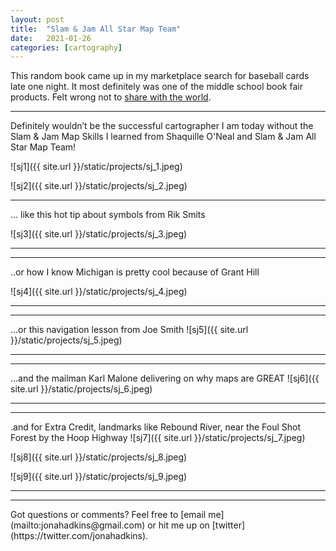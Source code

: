 ```yaml
---
layout: post
title:  "Slam & Jam All Star Map Team"
date:   2021-01-26
categories: [cartography]
---
```


This random book came up in my marketplace search for baseball
cards late one night. It most definitely was one of the middle school book fair products.
Felt wrong not to [share with the world](https://twitter.com/jonahadkins/status/1354240339935195136?s=20).

<hr> 
Definitely wouldn’t be the successful cartographer I am today without the Slam & Jam Map Skills I learned from 
Shaquille O'Neal and Slam & Jam All Star Map Team!


![sj1]({{ site.url }}/static/projects/sj_1.jpeg)  

![sj2]({{ site.url }}/static/projects/sj_2.jpeg)  

<hr>
... like this hot tip about symbols from Rik Smits

![sj3]({{ site.url }}/static/projects/sj_3.jpeg)  
<hr>

<hr> 
..or how I know Michigan is pretty cool because of Grant Hill

![sj4]({{ site.url }}/static/projects/sj_4.jpeg)  
<hr>

<hr> 
...or this navigation lesson from Joe Smith
![sj5]({{ site.url }}/static/projects/sj_5.jpeg)  
<hr>

<hr> 
...and the mailman Karl Malone delivering on why maps are GREAT
![sj6]({{ site.url }}/static/projects/sj_6.jpeg)  
<hr>

<hr> 
.and for Extra Credit, landmarks like Rebound River, near the Foul Shot Forest by the Hoop Highway
![sj7]({{ site.url }}/static/projects/sj_7.jpeg)  

![sj8]({{ site.url }}/static/projects/sj_8.jpeg)  

![sj9]({{ site.url }}/static/projects/sj_9.jpeg)  
<hr>


<hr>
Got questions or comments? Feel free to [email me](mailto:jonahadkins@gmail.com) or hit me up on [twitter](https://twitter.com/jonahadkins).
